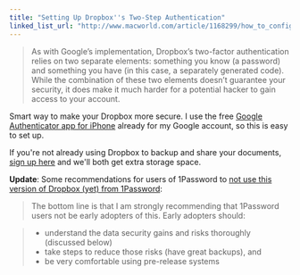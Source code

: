 ```yaml
---
title: "Setting Up Dropbox''s Two-Step Authentication"
linked_list_url: "http://www.macworld.com/article/1168299/how_to_configure_dropboxs_two_step_authentication.html"
---
```

<blockquote><p>
  As with Google’s implementation, Dropbox’s two-factor authentication relies on two separate elements: something you know (a password) and something you have (in this case, a separately generated code). While the combination of these two elements doesn’t guarantee your security, it does make it much harder for a potential hacker to gain access to your account.
</p></blockquote>
<p>Smart way to make your Dropbox more secure. I use the free <a href="http://target.georiot.com/Proxy.ashx?grid=9646&id=6PFrOqNV4B8&offerid=162397&type=3&subid=0&tmpid=3664&RD_PARM1=http%253A%252F%252Fitunes.apple.com%252Fca%252Fapp%252Fgoogle-authenticator%252Fid388497605%253Fmt%253D8%2526uo%253D4%2526partnerId%253D30" target="itunes_store">Google Authenticator app for iPhone</a> already for my Google account, so this is easy to set up.</p>
<p>If you're not already using Dropbox to backup and share your documents, <a href="https://chrisenns.com/dropbox">sign up here</a> and we'll both get extra storage space.</p>
<p><strong>Update</strong>: Some recommendations for users of 1Password to <a href="http://blog.agilebits.com/2012/08/27/dropbox-two-step-authentication-1password/">not use this version of Dropbox (yet) from 1Password</a>:</p>
<blockquote><p>
  The bottom line is that I am  strongly recommending that 1Password users not be early adopters of this. Early adopters should:
</p></blockquote>
<blockquote>
<ul>
<li>understand the data security gains and risks thoroughly (discussed below)</li>
<li>take steps to reduce those risks (have great backups), and</li>
<li>be very comfortable using pre-release systems</li>
</ul>
</blockquote>
